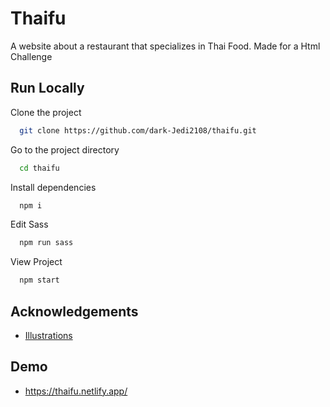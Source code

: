 # Thaifu

A website about a restaurant that specializes in Thai Food. Made for a Html Challenge



## Run Locally

Clone the project

```bash
  git clone https://github.com/dark-Jedi2108/thaifu.git
```

Go to the project directory

```bash
  cd thaifu
```

Install dependencies

```bash
  npm i
```

Edit Sass
```bash
  npm run sass
```
View Project
```bash
  npm start
```



  
## Acknowledgements

 - [Illustrations](https://undraw.co/)
 

  
## Demo

+ https://thaifu.netlify.app/